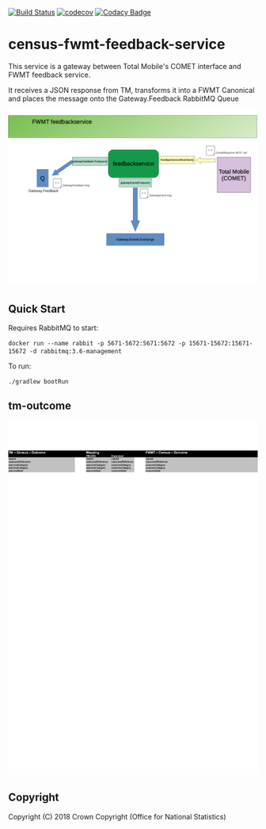 [![Build Status](https://travis-ci.com/ONSdigital/census-fwmt-feedback-service.svg?branch=master)](https://travis-ci.com/ONSdigital/census-fwmt-feedback-service) [![codecov](https://codecov.io/gh/ONSdigital/census-fwmt-feedback-service/branch/master/graph/badge.svg)](https://codecov.io/gh/ONSdigital/census-fwmt-feedback-service) [![Codacy Badge](https://api.codacy.com/project/badge/Grade/1bad894364ed49f29a41193cf9e1e8ff)](https://www.codacy.com/app/ONSDigital_FWMT/census-fwmt-feedback-service?utm_source=github.com&amp;utm_medium=referral&amp;utm_content=ONSdigital/census-fwmt-feedback-service&amp;utm_campaign=Badge_Grade)


# census-fwmt-feedback-service
This service is a gateway between Total Mobile's COMET interface and FWMT feedback service.

It receives a JSON response from TM, transforms it into a FWMT Canonical and places the message onto the Gateway.Feedback RabbitMQ Queue

![](/feedbackservice-highlevel.png "feedbackservice highlevel diagram")

## Quick Start

Requires RabbitMQ to start:

	docker run --name rabbit -p 5671-5672:5671:5672 -p 15671-15672:15671-15672 -d rabbitmq:3.6-management

To run:

    ./gradlew bootRun

## tm-outcome

![](tm-outcome.png "tm - census - outcome - mapping")

## Copyright
Copyright (C) 2018 Crown Copyright (Office for National Statistics)